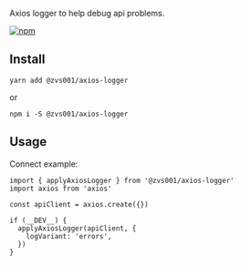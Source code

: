 
Axios logger to help debug api problems.

[![npm](https://img.shields.io/npm/v/@zvs001/axios-logger)](https://www.npmjs.com/package/@zvs001/axios-logger)

## Install

``yarn add @zvs001/axios-logger``

or 

```npm i -S @zvs001/axios-logger```


## Usage

Connect example:

```tsx
import { applyAxiosLogger } from '@zvs001/axios-logger'
import axios from 'axios'

const apiClient = axios.create({})

if (__DEV__) {
  applyAxiosLogger(apiClient, {
    logVariant: 'errors',
  })
}
```
